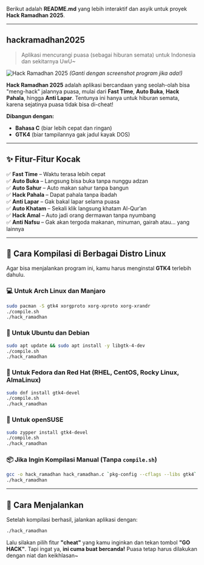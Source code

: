 Berikut adalah **README.md** yang lebih interaktif dan asyik untuk proyek **Hack Ramadhan 2025**.  

---

## **hackramadhan2025**  
> Aplikasi mencurangi puasa (sebagai hiburan semata) untuk Indonesia dan sekitarnya UwU~  

![Hack Ramadhan 2025](https://example.com/hack_ramadhan_screenshot.png) *(Ganti dengan screenshot program jika ada!)*  

**Hack Ramadhan 2025** adalah aplikasi bercandaan yang seolah-olah bisa "meng-hack" jalannya puasa, mulai dari **Fast Time**, **Auto Buka**, **Hack Pahala**, hingga **Anti Lapar**. Tentunya ini hanya untuk hiburan semata, karena sejatinya puasa tidak bisa di-cheat!  

**Dibangun dengan:**  
- **Bahasa C** (biar lebih cepat dan ringan)  
- **GTK4** (biar tampilannya gak jadul kayak DOS)  

---

## **✨ Fitur-Fitur Kocak**  
✅ **Fast Time** – Waktu terasa lebih cepat  
✅ **Auto Buka** – Langsung bisa buka tanpa nunggu adzan  
✅ **Auto Sahur** – Auto makan sahur tanpa bangun  
✅ **Hack Pahala** – Dapat pahala tanpa ibadah  
✅ **Anti Lapar** – Gak bakal lapar selama puasa    
✅ **Auto Khatam** – Sekali klik langsung khatam Al-Qur’an  
✅ **Hack Amal** – Auto jadi orang dermawan tanpa nyumbang  
✅ **Anti Nafsu** – Gak akan tergoda makanan, minuman, gairah atau... yang lainnya  

---

## **🔧 Cara Kompilasi di Berbagai Distro Linux**  
Agar bisa menjalankan program ini, kamu harus menginstal **GTK4** terlebih dahulu.  

### **💻 Untuk Arch Linux dan Manjaro**  
```sh
sudo pacman -S gtk4 xorgproto xorg-xproto xorg-xrandr
./compile.sh
./hack_ramadhan
```

### **🐧 Untuk Ubuntu dan Debian**  
```sh
sudo apt update && sudo apt install -y libgtk-4-dev
./compile.sh
./hack_ramadhan
```

### **🚀 Untuk Fedora dan Red Hat (RHEL, CentOS, Rocky Linux, AlmaLinux)**  
```sh
sudo dnf install gtk4-devel
./compile.sh
./hack_ramadhan
```

### **🍏 Untuk openSUSE**  
```sh
sudo zypper install gtk4-devel
./compile.sh
./hack_ramadhan
```

### **📦 Jika Ingin Kompilasi Manual (Tanpa `compile.sh`)**  
```sh
gcc -o hack_ramadhan hack_ramadhan.c `pkg-config --cflags --libs gtk4`
./hack_ramadhan
```

---

## **🎉 Cara Menjalankan**  
Setelah kompilasi berhasil, jalankan aplikasi dengan:  
```sh
./hack_ramadhan
```
Lalu silakan pilih fitur **"cheat"** yang kamu inginkan dan tekan tombol **"GO HACK"**. Tapi ingat ya, **ini cuma buat bercanda!** Puasa tetap harus dilakukan dengan niat dan keikhlasan~  
